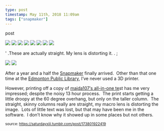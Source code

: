 ```yaml
---
type: post
timestamp: May 11th, 2018 11:09am
tags: ["snapmaker"]
---
```

post


 <img src="https://saturdayxiii.github.io/media/173801922419_1.jpg"/>
       

   

 <img src="https://saturdayxiii.github.io/media/173801922419_2.jpg"/>
       

   

 <img src="https://saturdayxiii.github.io/media/173801922419_3.jpg"/>
       

   

 <img src="https://saturdayxiii.github.io/media/173801922419_4.jpg"/>
       

   

 <img src="https://saturdayxiii.github.io/media/173801922419_5.jpg"/>
       

   

 <img src="https://saturdayxiii.github.io/media/173801922419_6.jpg"/>
       

   

 <img src="https://saturdayxiii.github.io/media/173801922419_7.jpg"/>
       

   

 <img src="https://saturdayxiii.github.io/media/173801922419_8.jpg"/>
       

         
' .These are actually straight.  My lens is distorting it.  . 
;
   

 <img src="https://saturdayxiii.github.io/media/173801922419_9.jpg"/>
       

   

 <img src="https://saturdayxiii.github.io/media/173801922419_10.jpg"/>
       

        
After a year and a half the <a href="http://www.snapmaker.com" target="_blank">Snapmaker</a> finally arrived.  Other than that one time at the <a href="https://www.epl.ca/browse_program/makerspace/" target="_blank">Edmonton Public Library</a>, I’ve never used a 3D printer.

However, printing off a copy of <a href="https://www.thingiverse.com/thing:2656594" target="_blank">majda107′s all-in-one te</a>st has me very impressed; despite the noisy 13 hour process.  The print starts getting a little droopy at the 60 degree overhang, but only on the taller column.  The straight, skinny columns really are straight, my macro lens is distorting the image.  Lots of little text was lost, but that may have been me in the software.  I don’t know why it showed up in some places but not others.
 
      
      
      
      
      
  
<small>source: https://saturdayxiii.tumblr.com/post/173801922419</small>